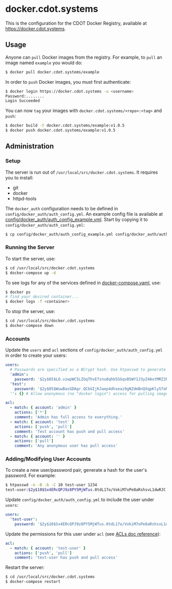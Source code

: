 # docker.cdot.systems

This is the configuration for the CDOT Docker Registry, available at https://docker.cdot.systems.

## Usage

Anyone can `pull` Docker images from the registry.  For example, to `pull` an image named `example` you would do:

```sh
$ docker pull docker.cdot.systems/example
```

In order to `push` Docker images, you must first authenticate:

```sh
$ docker login https://docker.cdot.systems -u <username>
Password:........
Login Succeeded
```

You can now `tag` your images with `docker.cdot.systems/<repo>:<tag>` and `push`:

```sh
$ docker build -t docker.cdot.systems/example:v1.0.5
$ docker push docker.cdot.systems/example:v1.0.5
```

## Administration

### Setup

The server is run out of `/usr/local/src/docker.cdot.systems`.  It requires you to install:

- git
- docker
- httpd-tools

The `docker_auth` configuration needs to be defined in `config/docker_auth/auth_config.yml`.  An example config file is available at [config/docker_auth/auth_config_example.yml](config/docker_auth/auth_config_example.yml).  Start by copying it to `config/docker_auth/auth_config.yml`:

```sh
$ cp config/docker_auth/auth_config_example.yml config/docker_auth/auth_config.yml
```

### Running the Server

To start the server, use:

```sh
$ cd /usr/local/src/docker.cdot.systems
$ docker-compose up -d
```

To see logs for any of the services defined in [docker-compose.yaml](docker-compose.yaml), use:

```sh
$ docker ps
# find your desired container...
$ docker logs -f <container>
```

To stop the server, use:

```sh
$ cd /usr/local/src/docker.cdot.systems
$ docker-compose down
```

### Accounts

Update the `users` and `acl` sections of `config/docker_auth/auth_config.yml` in order to create your users:

```yml
users:
  # Passwords are specified as a BCrypt hash. Use htpasswd to generate them.
  'admin':
    password: '$2y$05$LO.vzwpWC5LZGqThvEfznu8qhb5SGqvBSWY1J3yZ4AxtMRZ3kN5jC'  # badmin
  'test':
    password: '$2y$05$WuwBasGDAgr.QCbGIjKJaep4dhxeai9gNZdmBnQXqpKly57oNutya' # 123
  '': {} # Allow anonymous (no "docker login") access for pulling images (see acl below).

acl:
  - match: { account: 'admin' }
    actions: ['*']
    comment: 'Admin has full access to everything.'
  - match: { account: 'test' }
    actions: ['push', 'pull']
    comment: 'Test account has push and pull access'
  - match: { account: '' }
    actions: ['pull']
    comment: 'Any anonymous user has pull access'
```

### Adding/Modifying User Accounts

To create a new user/password pair, generate a hash for the user's password. For example:

```sh
$ htpasswd -n -B -b -C 10 test-user 1234
test-user:$2y$10$Sx4ERcQPJ9z8PY5MjWTus.0tdL17o/VokiM7oPe8aRshsvL1dwRJC
```

Update `config/docker_auth/auth_config.yml` to include the user under `users`:

```yml
users:
  'test-user':
    password: '$2y$10$Sx4ERcQPJ9z8PY5MjWTus.0tdL17o/VokiM7oPe8aRshsvL1dwRJC'
```

Update the permissions for this user under `acl` (see [ACLs doc reference](https://github.com/cesanta/docker_auth/blob/4d80afcb425e5df9e84b6e9c9ba51689394cc8b8/examples/reference.yml#L311-L396)):

```yml
acl:
  - match: { account: 'test-user' }
    actions: ['push', 'pull']
    comment: 'test-user has push and pull access'
```

Restart the server:

```sh
$ cd /usr/local/src/docker.cdot.systems
$ docker-compose restart
```
